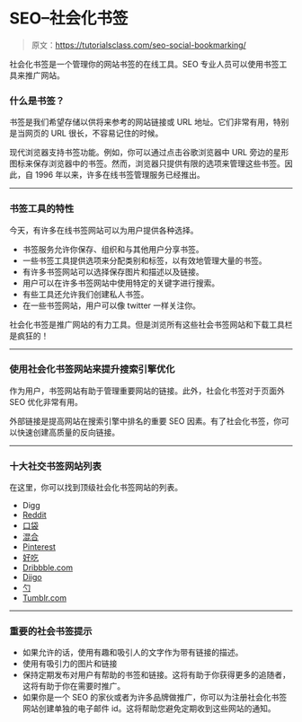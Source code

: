 # SEO–社会化书签

> 原文：<https://tutorialsclass.com/seo-social-bookmarking/>

社会化书签是一个管理你的网站书签的在线工具。SEO 专业人员可以使用书签工具来推广网站。

### 什么是书签？

书签是我们希望存储以供将来参考的网站链接或 URL 地址。它们非常有用，特别是当网页的 URL 很长，不容易记住的时候。

现代浏览器支持书签功能。例如，你可以通过点击谷歌浏览器中 URL 旁边的星形图标来保存浏览器中的书签。然而，浏览器只提供有限的选项来管理这些书签。因此，自 1996 年以来，许多在线书签管理服务已经推出。

* * *

### 书签工具的特性

今天，有许多在线书签网站可以为用户提供各种选择。

*   书签服务允许你保存、组织和与其他用户分享书签。
*   一些书签工具提供选项来分配类别和标签，以有效地管理大量的书签。
*   有许多书签网站可以选择保存图片和描述以及链接。
*   用户可以在许多书签网站中使用特定的关键字进行搜索。
*   有些工具还允许我们创建私人书签。
*   在一些书签网站，用户可以像 twitter 一样关注你。

社会化书签是推广网站的有力工具。但是浏览所有这些社会书签网站和下载工具栏是疯狂的！

* * *

### 使用社会化书签网站来提升搜索引擎优化

作为用户，书签网站有助于管理重要网站的链接。此外，社会化书签对于页面外 SEO 优化非常有用。

外部链接是提高网站在搜索引擎中排名的重要 SEO 因素。有了社会化书签，你可以快速创建高质量的反向链接。

* * *

### 十大社交书签网站列表

在这里，你可以找到顶级社会化书签网站的列表。

*   Digg
*   [Reddit](http://www.reddit.com/)
*   [口袋](https://getpocket.com/)
*   [混合](https://mix.com/)
*   [Pinterest](http://pinterest.com/)
*   [好吃](https://del.icio.us)
*   [Dribbble.com](https://dribbble.com/)
*   [Diigo](https://www.diigo.com/)
*   [勺](https://www.scoop.it/)
*   [Tumblr.com](https://www.tumblr.com/)

* * *

### 重要的社会书签提示

*   如果允许的话，使用有趣和吸引人的文字作为带有链接的描述。
*   使用有吸引力的图片和链接
*   保持定期发布对用户有帮助的书签和链接。这将有助于你获得更多的追随者，这将有助于你在需要时推广。
*   如果你是一个 SEO 的家伙或者为许多品牌做推广，你可以为注册社会化书签网站创建单独的电子邮件 id。这将帮助您避免定期收到这些网站的通知。